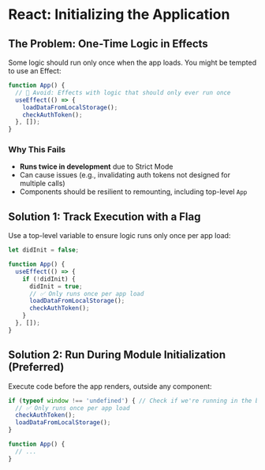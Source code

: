 # React: Initializing the Application
## The Problem: One-Time Logic in Effects

Some logic should run only once when the app loads. You might be tempted to use an Effect:

```javascript
function App() {
  // 🔴 Avoid: Effects with logic that should only ever run once
  useEffect(() => {
    loadDataFromLocalStorage();
    checkAuthToken();
  }, []);
}
```

### Why This Fails

- **Runs twice in development** due to Strict Mode
- Can cause issues (e.g., invalidating auth tokens not designed for multiple calls)
- Components should be resilient to remounting, including top-level `App`

## Solution 1: Track Execution with a Flag

Use a top-level variable to ensure logic runs only once per app load:

```javascript
let didInit = false;

function App() {
  useEffect(() => {
    if (!didInit) {
      didInit = true;
      // ✅ Only runs once per app load
      loadDataFromLocalStorage();
      checkAuthToken();
    }
  }, []);
}
```

## Solution 2: Run During Module Initialization (Preferred)

Execute code before the app renders, outside any component:

```javascript
if (typeof window !== 'undefined') { // Check if we're running in the browser
  // ✅ Only runs once per app load
  checkAuthToken();
  loadDataFromLocalStorage();
}

function App() {
  // ...
}
```